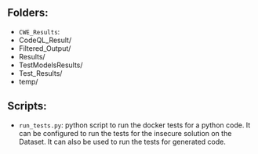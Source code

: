 

## Folders:
- `CWE_Results`: 
- CodeQL_Result/
- Filtered_Output/
- Results/
- TestModelsResults/
- Test_Results/
- temp/

## Scripts:


- `run_tests.py`: python script to run the docker tests for a python code. 
It can be configured to run the tests for the insecure solution on the Dataset. It can also be used to run the tests for generated code. 
